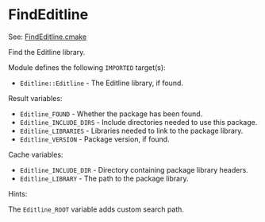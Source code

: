 # FindEditline

See: [FindEditline.cmake](https://github.com/petk/php-build-system/tree/master/cmake/cmake/modules/FindEditline.cmake)

Find the Editline library.

Module defines the following `IMPORTED` target(s):

* `Editline::Editline` - The Editline library, if found.

Result variables:

* `Editline_FOUND` - Whether the package has been found.
* `Editline_INCLUDE_DIRS` - Include directories needed to use this package.
* `Editline_LIBRARIES` - Libraries needed to link to the package library.
* `Editline_VERSION` - Package version, if found.

Cache variables:

* `Editline_INCLUDE_DIR` - Directory containing package library headers.
* `Editline_LIBRARY` - The path to the package library.

Hints:

The `Editline_ROOT` variable adds custom search path.
